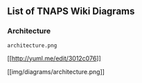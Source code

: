 ## List of TNAPS Wiki Diagrams

### Architecture

```
architecture.png
```

[[http://yuml.me/edit/3012c076]]

[[img/diagrams/architecture.png]]